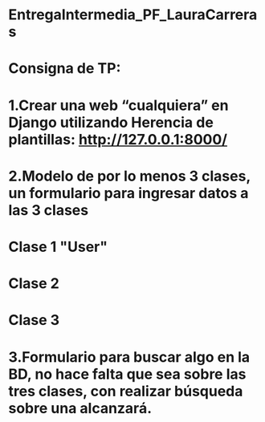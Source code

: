 # EntregaIntermedia_PF_LauraCarreras

# Consigna de TP: 

# 1.Crear una web “cualquiera” en Django utilizando Herencia de plantillas: http://127.0.0.1:8000/

# 2.Modelo de por lo menos 3 clases, un formulario para ingresar datos a las 3 clases 
#   Clase 1 "User"
#   Clase 2 
#   Clase 3 

# 3.Formulario para buscar algo en la BD, no hace falta que sea sobre las tres clases, con realizar búsqueda sobre una alcanzará.



